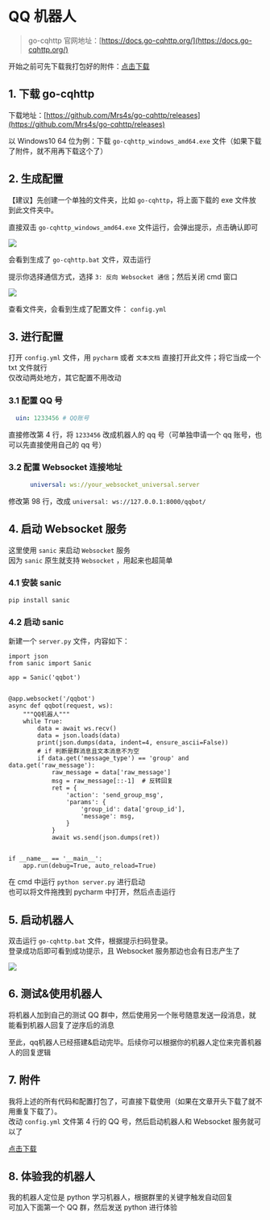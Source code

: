 # QQ 机器人

> go-cqhttp 官网地址：[https://docs.go-cqhttp.org/](https://docs.go-cqhttp.org/)

开始之前可先下载我打包好的附件：<Badge type="tip" text=""><a href="/static/file/go-cqhttp.zip" role="button" download>点击下载</a></Badge>


## 1. 下载 go-cqhttp

下载地址：[https://github.com/Mrs4s/go-cqhttp/releases](https://github.com/Mrs4s/go-cqhttp/releases)

以 Windows10 64 位为例：下载 `go-cqhttp_windows_amd64.exe` 文件（如果下载了附件，就不用再下载这个了）

## 2. 生成配置

【建议】先创建一个单独的文件夹，比如 `go-cqhttp`，将上面下载的 exe 文件放到此文件夹中。

直接双击 `go-cqhttp_windows_amd64.exe` 文件运行，会弹出提示，点击确认即可

![](/static/img/5807_1.png)

会看到生成了 `go-cqhttp.bat` 文件，双击运行

提示你选择通信方式，选择 `3: 反向 Websocket 通信`；然后关闭 cmd 窗口

![](/static/img/5807_2.png)

查看文件夹，会看到生成了配置文件： `config.yml`

## 3. 进行配置
打开 `config.yml` 文件，用 `pycharm` 或者 `文本文档` 直接打开此文件；将它当成一个 txt 文件就行  
仅改动两处地方，其它配置不用改动

### 3.1 配置 QQ 号
```yaml
  uin: 1233456 # QQ账号
```
直接修改第 4 行，将 `1233456` 改成机器人的 qq 号（可单独申请一个 qq 账号，也可以先直接使用自己的 qq 号）

### 3.2 配置 Websocket 连接地址

```yaml
      universal: ws://your_websocket_universal.server
```
修改第 98 行，改成 `universal: ws://127.0.0.1:8000/qqbot/`

## 4. 启动 Websocket 服务

这里使用 `sanic` 来启动 `Websocket` 服务  
因为 `sanic` 原生就支持 `Websocket` ，用起来也超简单

### 4.1 安装 sanic
```
pip install sanic
```

### 4.2 启动 sanic

新建一个 `server.py` 文件，内容如下：

```python{17}
import json
from sanic import Sanic

app = Sanic('qqbot')


@app.websocket('/qqbot')
async def qqbot(request, ws):
    """QQ机器人"""
    while True:
        data = await ws.recv()
        data = json.loads(data)
        print(json.dumps(data, indent=4, ensure_ascii=False))
        # if 判断是群消息且文本消息不为空
        if data.get('message_type') == 'group' and data.get('raw_message'):
            raw_message = data['raw_message']
            msg = raw_message[::-1]  # 反转回复
            ret = {
                'action': 'send_group_msg',
                'params': {
                    'group_id': data['group_id'],
                    'message': msg,
                }
            }
            await ws.send(json.dumps(ret))


if __name__ == '__main__':
    app.run(debug=True, auto_reload=True)
```

在 cmd 中运行 `python server.py` 进行启动  
也可以将文件拖拽到 pycharm 中打开，然后点击运行

## 5. 启动机器人
双击运行 `go-cqhttp.bat` 文件，根据提示扫码登录。  
登录成功后即可看到成功提示，且 Websocket 服务那边也会有日志产生了

![](/static/img/5807_3.png)

## 6. 测试&使用机器人
将机器人加到自己的测试 QQ 群中，然后使用另一个账号随意发送一段消息，就能看到机器人回复了逆序后的消息

至此，qq机器人已经搭建&启动完毕。后续你可以根据你的机器人定位来完善机器人的回复逻辑

## 7. 附件
我将上述的所有代码和配置打包了，可直接下载使用（如果在文章开头下载了就不用重复下载了）。  
改动 `config.yml` 文件第 4 行的 QQ 号，然后启动机器人和 Websocket 服务就可以了

<Badge type="tip" text=""><a href="/static/file/go-cqhttp.zip" role="button" download>点击下载</a></Badge>

## 8. 体验我的机器人
我的机器人定位是 python 学习机器人，根据群里的关键字触发自动回复  
可加入下面第一个 QQ 群，然后发送 python 进行体验
